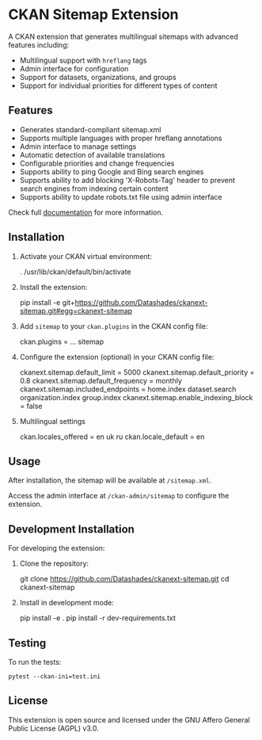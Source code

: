 # CKAN Sitemap Extension

A CKAN extension that generates multilingual sitemaps with advanced features including:

- Multilingual support with `hreflang` tags
- Admin interface for configuration
- Support for datasets, organizations, and groups
- Support for individual priorities for different types of content

## Features

- Generates standard-compliant sitemap.xml
- Supports multiple languages with proper hreflang annotations
- Admin interface to manage settings
- Automatic detection of available translations
- Configurable priorities and change frequencies
- Supports ability to ping Google and Bing search engines
- Supports ability to add blocking 'X-Robots-Tag' header to prevent search engines from indexing certain content
- Supports ability to update robots.txt file using admin interface

Check full [documentation](https://datashades.github.io/ckanext-sitemap/) for more information.

## Installation

1. Activate your CKAN virtual environment:

    . /usr/lib/ckan/default/bin/activate

2. Install the extension:

    pip install -e git+https://github.com/Datashades/ckanext-sitemap.git#egg=ckanext-sitemap

3. Add `sitemap` to your `ckan.plugins` in the CKAN config file:

    ckan.plugins = ... sitemap

4. Configure the extension (optional) in your CKAN config file:

    ckanext.sitemap.default_limit = 5000
    ckanext.sitemap.default_priority = 0.8
    ckanext.sitemap.default_frequency = monthly
    ckanext.sitemap.included_endpoints = home.index dataset.search organization.index group.index
    ckanext.sitemap.enable_indexing_block = false

5. Multilingual settings

    ckan.locales_offered = en uk ru
    ckan.locale_default = en

## Usage

After installation, the sitemap will be available at `/sitemap.xml`.

Access the admin interface at `/ckan-admin/sitemap` to configure the extension.

## Development Installation

For developing the extension:

1. Clone the repository:

    git clone https://github.com/Datashades/ckanext-sitemap.git
    cd ckanext-sitemap

2. Install in development mode:

    pip install -e .
    pip install -r dev-requirements.txt


## Testing

To run the tests:

    pytest --ckan-ini=test.ini


## License

This extension is open source and licensed under the GNU Affero General Public License (AGPL) v3.0.
